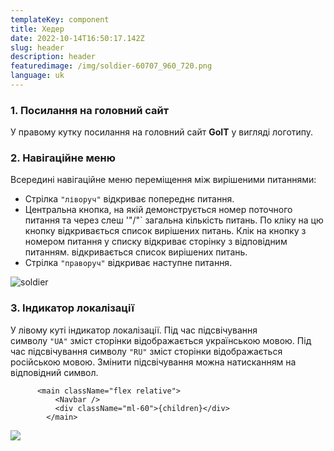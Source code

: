 ```yaml
---
templateKey: component
title: Хедер
date: 2022-10-14T16:50:17.142Z
slug: header
description: header
featuredimage: /img/soldier-60707_960_720.png
language: uk
---
```


### 1. Посилання на головний сайт

У правому кутку посилання на головний сайт **GoIT** у вигляді логотипу.

### 2. Навігаційне меню

Всередині навігаційне меню переміщення між вирішеними питаннями:

- Стрілка `"ліворуч"` відкриває попереднє питання.
- Центральна кнопка, на якій демонструється номер поточного питання та через слеш '"/"` загальна кількість питань. По кліку на цю кнопку відкривається список вирішених питань. Клік на кнопку з номером питання у списку відкриває сторінку з відповідним питанням. відкривається список вирішених питань.
- Стрілка `"праворуч"` відкриває наступне питання.

![soldier](/img/soldier-60707_960_720.png)

### 3. Індикатор локалізації

У лівому куті індикатор локалізації. Під час підсвічування символу `"UA"` зміст сторінки відображається українською мовою. Під час підсвічування символу `"RU"` зміст сторінки відображається російською мовою. Змінити підсвічування можна натисканням на відповідний символ.

```chuck
      <main className="flex relative">
          <Navbar />
          <div className="ml-60">{children}</div>
        </main>
```

![](/img/soldier-60707_960_720.png)

